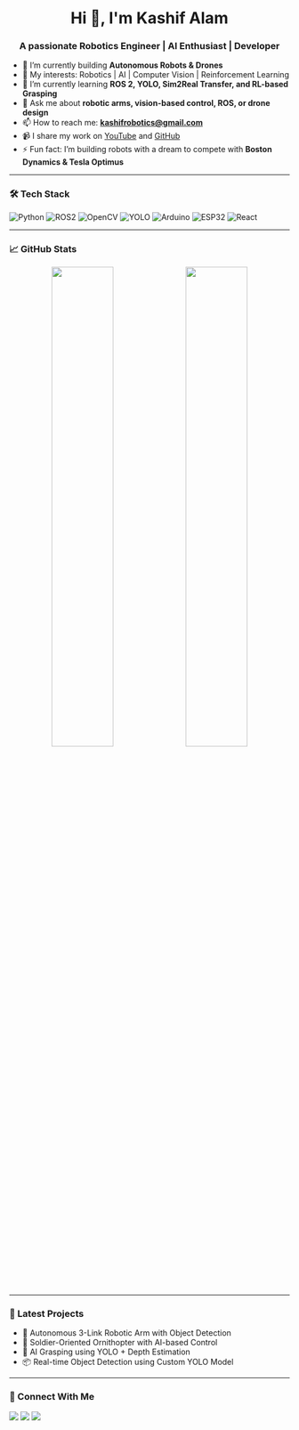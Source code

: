<h1 align="center">Hi 👋, I'm Kashif Alam</h1>
<h3 align="center">A passionate Robotics Engineer | AI Enthusiast | Developer</h3>

- 🔭 I’m currently building **Autonomous Robots & Drones**
- 🤖 My interests: Robotics | AI | Computer Vision | Reinforcement Learning
- 🌱 I’m currently learning **ROS 2, YOLO, Sim2Real Transfer, and RL-based Grasping**
- 💬 Ask me about **robotic arms, vision-based control, ROS, or drone design**
- 📫 How to reach me: **kashifrobotics@gmail.com**
- 📹 I share my work on [YouTube](https://www.youtube.com/@KashifAlam407) and [GitHub](https://github.com/KashifAlam407)
- ⚡ Fun fact: I’m building robots with a dream to compete with **Boston Dynamics & Tesla Optimus**

---

### 🛠️ Tech Stack

![Python](https://img.shields.io/badge/Python-3776AB?style=for-the-badge&logo=python&logoColor=white)
![ROS2](https://img.shields.io/badge/ROS2-22314E?style=for-the-badge&logo=ROS&logoColor=white)
![OpenCV](https://img.shields.io/badge/OpenCV-5C3EE8?style=for-the-badge&logo=opencv&logoColor=white)
![YOLO](https://img.shields.io/badge/YOLO-000000?style=for-the-badge&logo=YOLO&logoColor=white)
![Arduino](https://img.shields.io/badge/Arduino-00979D?style=for-the-badge&logo=arduino&logoColor=white)
![ESP32](https://img.shields.io/badge/ESP32-3C3C3C?style=for-the-badge&logo=espressif&logoColor=white)
![React](https://img.shields.io/badge/React-20232A?style=for-the-badge&logo=react&logoColor=61DAFB)

---

### 📈 GitHub Stats

<p align="center">
  <img src="https://github-readme-stats.vercel.app/api?username=KashifAlam407&show_icons=true&theme=radical" width="47%" />
  <img src="https://github-readme-streak-stats.herokuapp.com/?user=KashifAlam407&theme=radical" width="47%" />
</p>

---

### 🧠 Latest Projects
- 🤖 Autonomous 3-Link Robotic Arm with Object Detection
- 🚁 Soldier-Oriented Ornithopter with AI-based Control
- 🦾 AI Grasping using YOLO + Depth Estimation
- 📦 Real-time Object Detection using Custom YOLO Model

---

### 🧳 Connect With Me

<p align="left">
  <a href="mailto:kashifrobotics@gmail.com"><img src="https://img.shields.io/badge/Email-D14836?style=for-the-badge&logo=gmail&logoColor=white"></a>
  <a href="https://www.youtube.com/@KashifAlam407"><img src="https://img.shields.io/badge/Youtube-FF0000?style=for-the-badge&logo=youtube&logoColor=white"></a>
  <a href="https://github.com/KashifAlam407"><img src="https://img.shields.io/badge/GitHub-100000?style=for-the-badge&logo=github&logoColor=white"></a>
</p>
